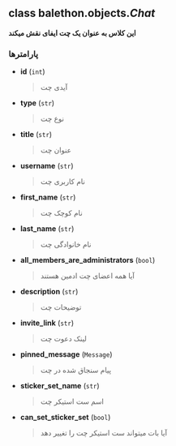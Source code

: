 ## class balethon.objects.*Chat*

**این کلاس به عنوان یک چت ایفای نقش میکند**

### پارامترها

- **id** (`int`)
    > آیدی چت

- **type** (`str`)
    >  نوع چت

- **title** (`str`)
    >  عنوان چت

- **username** (`str`)
    >  نام کاربری چت

- **first_name** (`str`)
    >  نام کوچک چت

- **last_name** (`str`)
    >  نام خانوادگی چت

- **all_members_are_administrators** (`bool`)
    > آیا همه اعضای چت ادمین هستند

- **description** (`str`)
    >  توضیحات چت

- **invite_link** (`str`)
    >  لینک دعوت چت

- **pinned_message** (`Message`)
    >  پیام سنجاق شده در چت

- **sticker_set_name** (`str`)
    >  اسم ست استیکر چت

- **can_set_sticker_set** (`bool`)
    >  آیا بات میتواند ست استیکر چت را تغییر دهد
